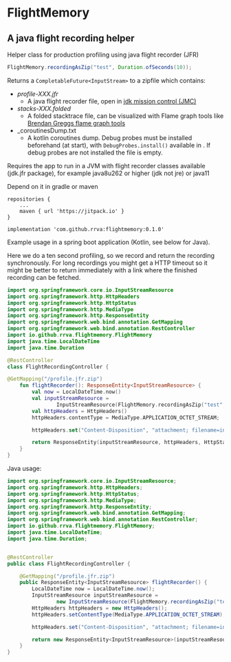 # FlightMemory

## A java flight recording helper

Helper class for production profiling using java flight recorder (JFR)

```java
FlightMemory.recordingAsZip("test", Duration.ofSeconds(10));
``` 

Returns a `CompletableFuture<InputStream>` to a zipfile which contains:

- _profile-XXX.jfr_
    - A java flight recorder file, open
      in [jdk mission control (JMC)](https://www.oracle.com/java/technologies/javase/products-jmc8-downloads.html)
- _stacks-XXX.folded_
    - A folded stacktrace file, can be visualized with Flame graph tools
      like [Brendan Greggs flame graph tools](https://github.com/brendangregg/FlameGraph)
- _coroutinesDump.txt
    - A kotlin coroutines dump. Debug probes must be installed beforehand (at start), with `DebugProbes.install()`
      available in . If debug probes are not installed the file is empty.

Requires the app to run in a JVM with flight recorder classes available (jdk.jfr package), for example java8u262 or
higher (jdk not jre) or java11

Depend on it in gradle or maven

```
repositories {
    ...
    maven { url 'https://jitpack.io' }
}
```        

```
implementation 'com.github.rrva:flightmemory:0.1.0'
```

Example usage in a spring boot application (Kotlin, see below for Java).

Here we do a ten second profiling, so we record and return the recording synchronously.
For long recordings you might get a HTTP timeout so it might be better
to return immediately with a link where the finished recording can be fetched.


```kotlin 
import org.springframework.core.io.InputStreamResource
import org.springframework.http.HttpHeaders
import org.springframework.http.HttpStatus
import org.springframework.http.MediaType
import org.springframework.http.ResponseEntity
import org.springframework.web.bind.annotation.GetMapping
import org.springframework.web.bind.annotation.RestController
import io.github.rrva.flightmemory.FlightMemory
import java.time.LocalDateTime
import java.time.Duration

@RestController
class FlightRecordingController {

@GetMapping("/profile.jfr.zip")
    fun flightRecorder(): ResponseEntity<InputStreamResource> {
        val now = LocalDateTime.now()
        val inputStreamResource = 
                InputStreamResource(FlightMemory.recordingAsZip("test", Duration.ofSeconds(10))).get()
        val httpHeaders = HttpHeaders()
        httpHeaders.contentType = MediaType.APPLICATION_OCTET_STREAM;

        httpHeaders.set("Content-Disposition", "attachment; filename=index-profile-${now}.zip");

        return ResponseEntity(inputStreamResource, httpHeaders, HttpStatus.OK)
    }
}
```

Java usage:

```java
import org.springframework.core.io.InputStreamResource;
import org.springframework.http.HttpHeaders;
import org.springframework.http.HttpStatus;
import org.springframework.http.MediaType;
import org.springframework.http.ResponseEntity;
import org.springframework.web.bind.annotation.GetMapping;
import org.springframework.web.bind.annotation.RestController;
import io.github.rrva.flightmemory.FlightMemory;
import java.time.LocalDateTime;
import java.time.Duration;


@RestController
public class FlightRecordingController {

    @GetMapping("/profile.jfr.zip")
    public ResponseEntity<InputStreamResource> flightRecorder() {
        LocalDateTime now = LocalDateTime.now();
        InputStreamResource inputStreamResource = 
                new InputStreamResource(FlightMemory.recordingAsZip("test", Duration.ofSeconds(10))).get();
        HttpHeaders httpHeaders = new HttpHeaders();
        httpHeaders.setContentType(MediaType.APPLICATION_OCTET_STREAM);

        httpHeaders.set("Content-Disposition", "attachment; filename=index-profile-"+now+".zip");

        return new ResponseEntity<InputStreamResource>(inputStreamResource, httpHeaders, HttpStatus.OK);
    }
}
```
